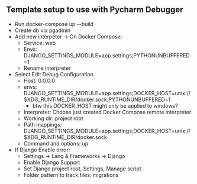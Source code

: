 ## Template setup to use with Pycharm Debugger

- Run docker-compose up --build
- Create db via pgadmin
- Add new interpeter -> On Docker Compose:
  - Service: web 
  - Envs: DJANGO_SETTINGS_MODULE=app.settings;PYTHONUNBUFFERED=1 
  - Rename interpreter 
- Select Edit Debug Configuration 
  - Host: 0.0.0.0 
  - envs: DJANGO_SETTINGS_MODULE=app.settings;DOCKER_HOST=unix://$XDG_RUNTIME_DIR/docker.sock;PYTHONUNBUFFERED=1
    - btw this DOCKER_HOST might only be applied to windows? 
  - Interpreter: Choose just created Docker Compose remote interpreter 
  - Working dir: project root 
  - Path mappings: DJANGO_SETTINGS_MODULE=app.settings;DOCKER_HOST=unix://$XDG_RUNTIME_DIR/docker.sock 
  - Command and options: up
- If Django Enable error:
  - Settings -> Lang & Frameworks -> Django 
  - Enable Django Support 
  - Set Django project root, Settings, Manage script 
  - Folder pattern to track files: migrations
